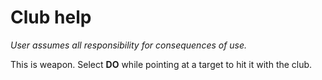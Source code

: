 # Club help

*User assumes all responsibility for consequences of use.*

This is weapon. Select **DO** while pointing at a target to hit it with the club.
